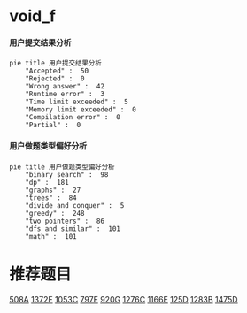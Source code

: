 # void_f

<!-- tabs:start -->



#### **用户提交结果分析**

```mermaid
pie title 用户提交结果分析
    "Accepted" :  50
    "Rejected" :  0
    "Wrong answer" :  42
    "Runtime error" :  3
    "Time limit exceeded" :  5
    "Memory limit exceeded" :  0
    "Compilation error" :  0
    "Partial" :  0
```

#### **用户做题类型偏好分析**

```mermaid
pie title 用户做题类型偏好分析
    "binary search" :  98
    "dp" :  181
    "graphs" :  27
    "trees" :  84
    "divide and conquer" :  5
    "greedy" :  248
    "two pointers" :  86
    "dfs and similar" :  101
    "math" :  101
```



<!-- tabs:end -->
# 推荐题目
[508A](https://codeforces.com/contest/508/problem/A)
[1372F](https://codeforces.com/contest/1372/problem/F)
[1053C](https://codeforces.com/contest/1053/problem/C)
[797F](https://codeforces.com/contest/797/problem/F)
[920G](https://codeforces.com/contest/920/problem/G)
[1276C](https://codeforces.com/contest/1276/problem/C)
[1166E](https://codeforces.com/contest/1166/problem/E)
[125D](https://codeforces.com/contest/125/problem/D)
[1283B](https://codeforces.com/contest/1283/problem/B)
[1475D](https://codeforces.com/contest/1475/problem/D)
